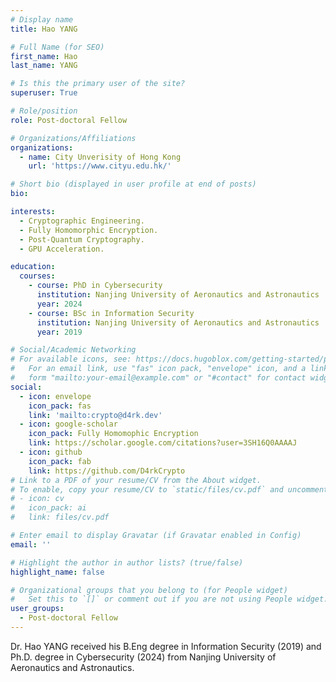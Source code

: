 ```yaml
---
# Display name
title: Hao YANG

# Full Name (for SEO)
first_name: Hao
last_name: YANG

# Is this the primary user of the site?
superuser: True

# Role/position
role: Post-doctoral Fellow

# Organizations/Affiliations
organizations:
  - name: City Unverisity of Hong Kong
    url: 'https://www.cityu.edu.hk/'

# Short bio (displayed in user profile at end of posts)
bio: 

interests:
  - Cryptographic Engineering.
  - Fully Homomorphic Encryption.
  - Post-Quantum Cryptography.
  - GPU Acceleration.

education:
  courses:
    - course: PhD in Cybersecurity
      institution: Nanjing University of Aeronautics and Astronautics
      year: 2024
    - course: BSc in Information Security
      institution: Nanjing University of Aeronautics and Astronautics
      year: 2019

# Social/Academic Networking
# For available icons, see: https://docs.hugoblox.com/getting-started/page-builder/#icons
#   For an email link, use "fas" icon pack, "envelope" icon, and a link in the
#   form "mailto:your-email@example.com" or "#contact" for contact widget.
social:
  - icon: envelope
    icon_pack: fas
    link: 'mailto:crypto@d4rk.dev'
  - icon: google-scholar
    icon_pack: Fully Homomophic Encryption
    link: https://scholar.google.com/citations?user=3SH16Q0AAAAJ
  - icon: github
    icon_pack: fab
    link: https://github.com/D4rkCrypto
# Link to a PDF of your resume/CV from the About widget.
# To enable, copy your resume/CV to `static/files/cv.pdf` and uncomment the lines below.
# - icon: cv
#   icon_pack: ai
#   link: files/cv.pdf

# Enter email to display Gravatar (if Gravatar enabled in Config)
email: ''

# Highlight the author in author lists? (true/false)
highlight_name: false

# Organizational groups that you belong to (for People widget)
#   Set this to `[]` or comment out if you are not using People widget.
user_groups:
  - Post-doctoral Fellow
---
```


Dr. Hao YANG received his B.Eng degree in Information Security (2019) and Ph.D. degree in Cybersecurity (2024) from Nanjing University of Aeronautics and Astronautics.

